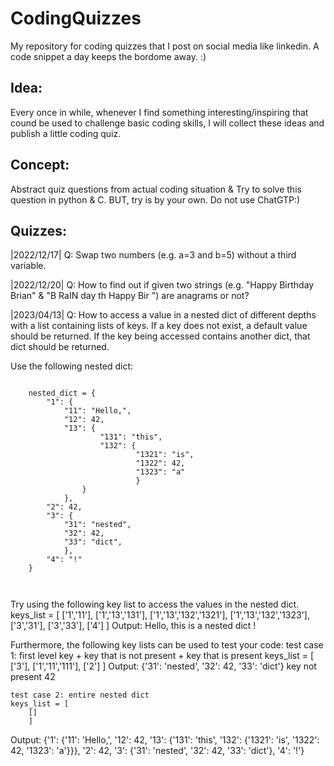 # CodingQuizzes

My repository for coding quizzes that I post on social media like linkedin.
A code snippet a day keeps the bordome away. :)

## Idea:
Every once in while, whenever I find something interesting/inspiring that cound be used to challenge basic coding skills, I will collect these ideas and publish a little coding quiz.

## Concept: 
Abstract quiz questions from actual coding situation & Try to solve this question in python & C.
BUT, try is by your own. 
Do not use ChatGTP:)

## Quizzes:
|2022/12/17|
Q: Swap two numbers (e.g. a=3 and b=5) without a third variable. 

|2022/12/20|
Q: How to find out if given two strings (e.g. "Happy Birthday Brian" & "B RaIN day th Happy Bir ") are anagrams or not?

|2023/04/13|
Q: How to access a value in a nested dict of different depths with a list containing lists of keys. If a key does not exist, a default value should be returned. If the key being accessed contains another dict, that dict should be returned.

Use the following nested dict: 
<pre>
<code>
    nested_dict = {
        "1": {
            "11": "Hello,",
            "12": 42,
            "13": {
                    "131": "this",
                    "132": {
                            "1321": "is",
                            "1322": 42,
                            "1323": "a"
                            }
                }
            },
        "2": 42,
        "3": {
            "31": "nested",
            "32": 42,
            "33": "dict",
            },
        "4": "!"
    }
</pre>
</code>    
Try using the following key list to access the values in the nested dict.
    keys_list = [
        ['1','11'],
        ['1','13','131'],
        ['1','13','132','1321'],
        ['1','13','132','1323'],
        ['3','31'],
        ['3','33'],
        ['4']
        ]
Output: Hello, this is a nested dict !

Furthermore, the following key lists can be used to test your code: 
test case 1: first level key + key that is not present + key that is present
    keys_list = [
        ['3'],
        ['1','11','111'],
        ['2']
        ]
Output: {'31': 'nested', '32': 42, '33': 'dict'} key not present 42

    test case 2: entire nested dict
    keys_list = [
        []
        ]
Output: {'1': {'11': 'Hello,', '12': 42, '13': {'131': 'this', '132': {'1321': 'is', '1322': 42, '1323': 'a'}}}, '2': 42, '3': {'31': 'nested', '32': 42, '33': 'dict'}, '4': '!'} 

